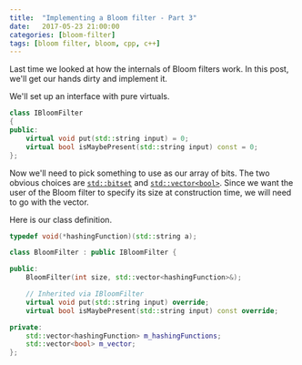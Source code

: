 ```yaml
---
title:  "Implementing a Bloom filter - Part 3"
date:   2017-05-23 21:00:00
categories: [bloom-filter]
tags: [bloom filter, bloom, cpp, c++]
---
```


Last time we looked at how the internals of Bloom filters work. In this post, we'll get our hands dirty and implement it. 

We'll set up an interface with pure virtuals. 

```c++
class IBloomFilter 
{
public:
	virtual void put(std::string input) = 0;
	virtual bool isMaybePresent(std::string input) const = 0;
};
```

Now we'll need to pick something to use as our array of bits. The two obvious choices are [`std::bitset`](http://www.cplusplus.com/reference/bitset/bitset/) and [`std::vector<bool>`](http://www.cplusplus.com/reference/vector/vector-bool/). Since we want the user of the Bloom filter to specify its size at construction time, we will need to go with the vector. 

Here is our class definition. 

```c++
typedef void(*hashingFunction)(std::string a);

class BloomFilter : public IBloomFilter {

public:
	BloomFilter(int size, std::vector<hashingFunction>&);

	// Inherited via IBloomFilter
	virtual void put(std::string input) override;
	virtual bool isMaybePresent(std::string input) const override;

private:
	std::vector<hashingFunction> m_hashingFunctions;
	std::vector<bool> m_vector;
};
```
